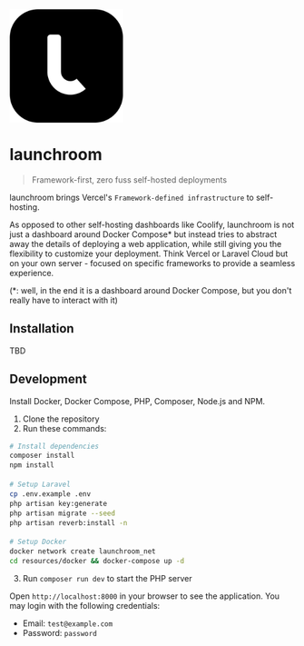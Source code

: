 <img src="resources/js/assets/launchroom.svg" 
      alt="launchroom logo" 
      width="200"
      align="center"
/>

# launchroom

> Framework-first, zero fuss self-hosted deployments

launchroom brings Vercel's `Framework-defined infrastructure` to self-hosting.

As opposed to other self-hosting dashboards like Coolify, launchroom is not just a dashboard around Docker Compose\* but instead tries to abstract away the details of deploying a web application, while still giving you the flexibility to customize your deployment. Think Vercel or Laravel Cloud but on your own server - focused on specific frameworks to provide a seamless experience.

(\*: well, in the end it is a dashboard around Docker Compose, but you don't really have to interact with it)

## Installation

TBD

## Development

Install Docker, Docker Compose, PHP, Composer, Node.js and NPM.

1. Clone the repository
2. Run these commands:

```bash
# Install dependencies
composer install
npm install

# Setup Laravel
cp .env.example .env
php artisan key:generate
php artisan migrate --seed
php artisan reverb:install -n

# Setup Docker
docker network create launchroom_net
cd resources/docker && docker-compose up -d
```

3. Run `composer run dev` to start the PHP server

Open `http://localhost:8000` in your browser to see the application. You may login with the following credentials:

- Email: `test@example.com`
- Password: `password`
